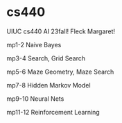 # cs440

UIUC cs440 AI 23fall! Fleck Margaret! 

mp1-2 Naive Bayes

mp3-4 Search, Grid Search

mp5-6 Maze Geometry, Maze Search

mp7-8 Hidden Markov Model

mp9-10 Neural Nets

mp11-12 Reinforcement Learning

